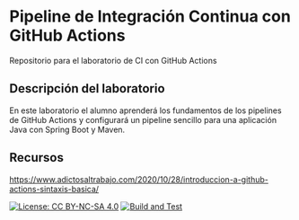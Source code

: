 # Pipeline de Integración Continua con GitHub Actions

Repositorio para el laboratorio de CI con GitHub Actions

## Descripción del laboratorio

En este laboratorio el alumno aprenderá los fundamentos de los pipelines de GitHub Actions y configurará un pipeline
sencillo para una aplicación Java con Spring Boot y Maven. 

## Recursos
https://www.adictosaltrabajo.com/2020/10/28/introduccion-a-github-actions-sintaxis-basica/

[![License: CC BY-NC-SA 4.0](https://img.shields.io/badge/License-CC_BY--NC--SA_4.0-lightgrey.svg)](https://creativecommons.org/licenses/by-nc-sa/4.0/)
[![Build and Test](https://github.com/ETSISI-EMS/ems2023_lab_1_3_ci_github_actions-alirsantos/actions/workflows/main.yml/badge.svg)](https://github.com/ETSISI-EMS/ems2023_lab_1_3_ci_github_actions-alirsantos/actions/workflows/main.yml)
